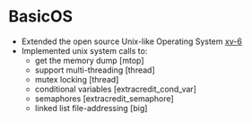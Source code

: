 # BasicOS

- Extended the open source Unix-like Operating System [xv-6](https://github.com/mit-pdos/xv6-public)
- Implemented unix system calls to:
  - get the memory dump [mtop]
  - support multi-threading [thread]
  - mutex locking [thread]
  - conditional variables [extracredit_cond_var]
  - semaphores [extracredit_semaphore]
  - linked list file-addressing [big]
